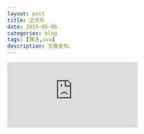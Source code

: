 ```yaml
---
layout: post
title: 正方形
date: 2019-05-06
categories: blog
tags: [算法,uva]
description: 文章金句。
---
```


![题目PDF](https://uva.onlinejudge.org/external/2/201.pdf)













